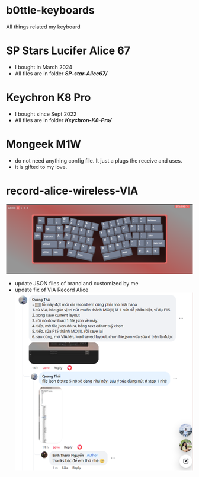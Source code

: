 # b0ttle-keyboards
All things related my keyboard

# SP Stars Lucifer Alice 67
- I bought in March 2024
- All files are in folder ***SP-star-Alice67/***

# Keychron K8 Pro
- I bought since Sept 2022
- All files are in folder ***Keychron-K8-Pro/***

# Mongeek M1W
- do not need anything config file. It just a plugs the receive and uses.
- it is gifted to my love.

# record-alice-wireless-VIA
![alt text](record-alice-wireless-VIA/record-alice-layout-1.png)
- update JSON files of brand and customized by me
- update fix of VIA Record Alice
![alt text](record-alice-wireless-VIA/via_fix_record_alice.png)